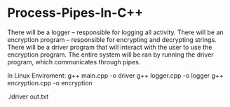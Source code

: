 # Process-Pipes-In-C++
There will be a logger – responsible for logging all activity. There will be an encryption program – responsible for encrypting and decrypting strings. There will be a driver program that will interact with the user to use the encryption program. The entire system will be ran by running the driver program, which communicates through pipes.

In Linux Enviroment:
g++ main.cpp -o driver
g++ logger.cpp -o logger
g++ encryption.cpp -o encryption

./driver out.txt
